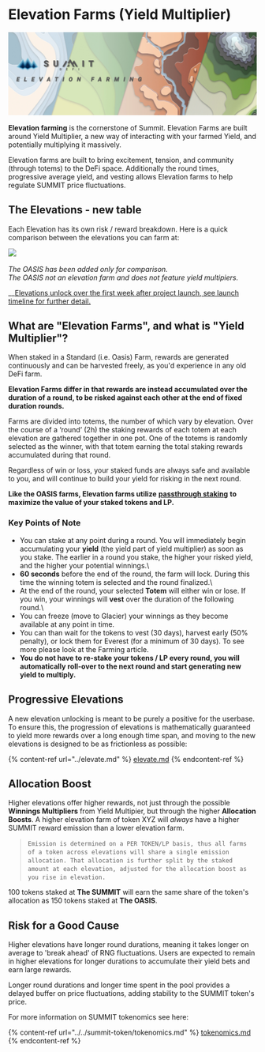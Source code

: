 # Elevation Farms (Yield Multiplier)

![](<../../.gitbook/assets/Elevation Farming Masthead.jpg>)

**Elevation farming** is the cornerstone of Summit. Elevation Farms are built around Yield Multiplier, a new way of interacting with your farmed Yield, and potentially multiplying it massively.

Elevation farms are built to bring excitement, tension, and community (through totems) to the DeFi space. Additionally the round times, progressive average yield, and vesting allows Elevation farms to help regulate SUMMIT price fluctuations.

## The Elevations - new table

Each Elevation has its own risk / reward breakdown. Here is a quick comparison between the elevations you can farm at:

![](../../.gitbook/assets/Elevation\_Comparison.jpg)

_The OASIS has been added only for comparison._\
_The OASIS not an elevation farm and does not feature yield multipiers._

\_\_[Elevations unlock over the first week after project launch, see launch timeline for further detail.](../../launch-timeline.md)

## What are "Elevation Farms", and what is "Yield Multiplier"?

When staked in a Standard (i.e. Oasis) Farm, rewards are generated continuously and can be harvested freely, as you'd experience in any old DeFi farm.

**Elevation Farms differ in that rewards are instead accumulated over the duration of a round, to be risked against each other at the end of fixed duration rounds.**

Farms are divided into totems, the number of which vary by elevation. Over the course of a ‘round’ (2h) the staking rewards of each totem at each elevation are gathered together in one pot. One of the totems is randomly selected as the winner, with that totem earning the total staking rewards accumulated during that round.

Regardless of win or loss, your staked funds are always safe and available to you, and will continue to build your yield for risking in the next round.

**Like the OASIS farms, Elevation farms utilize** [**passthrough staking**](../../summit-token/passthrough.md) **to maximize the value of your staked tokens and LP.**

### **Key Points of Note**

* You can stake at any point during a round. You will immediately begin accumulating your **yield** (the yield part of yield multiplier) as soon as you stake. The earlier in a round you stake, the higher your risked yield, and the higher your potential winnings.\\
* **60 seconds** before the end of the round, the farm will lock. During this time the winning totem is selected and the round finalized.\\
* At the end of the round, your selected **Totem** will either win or lose. If you win, your winnings will **vest** over the duration of the following round.\\
* You can freeze (move to Glacier) your winnings as they become available at any point in time.&#x20;
* You can than wait for the tokens to vest (30 days), harvest early (50% penalty), or lock them for Everest (for a minimum of 30 days).  To see more please look at the Farming article.
* **You do not have to re-stake your tokens / LP every round, you will automatically roll-over to the next round and start generating new yield to multiply.**

## Progressive Elevations

A new elevation unlocking is meant to be purely a positive for the userbase. To ensure this, the progression of elevations is mathematically guaranteed to yield more rewards over a long enough time span, and moving to the new elevations is designed to be as frictionless as possible:

{% content-ref url="../elevate.md" %}
[elevate.md](../elevate.md)
{% endcontent-ref %}

## Allocation Boost

Higher elevations offer higher rewards, not just through the possible **Winnings Multipliers** from Yield Multipier, but through the higher **Allocation Boosts**. A higher elevation farm of token XYZ will _always_ have a higher SUMMIT reward emission than a lower elevation farm.

> `Emission is determined on a PER TOKEN/LP basis, thus all farms of a token across elevations will share a single emission allocation. That allocation is further split by the staked amount at each elevation, adjusted for the allocation boost as you rise in elevation.`

100 tokens staked at **The SUMMIT** will earn the same share of the token's allocation as 150 tokens staked at **The OASIS**.

## Risk for a Good Cause

Higher elevations have longer round durations, meaning it takes longer on average to 'break ahead' of RNG fluctuations. Users are expected to remain in higher elevations for longer durations to accumulate their yield bets and earn large rewards.

Longer round durations and longer time spent in the pool provides a delayed buffer on price fluctuations, adding stability to the SUMMIT token's price.

For more information on SUMMIT tokenomics see here:

{% content-ref url="../../summit-token/tokenomics.md" %}
[tokenomics.md](../../summit-token/tokenomics.md)
{% endcontent-ref %}
